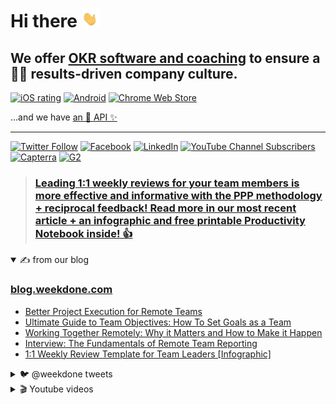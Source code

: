 # Hi there <img src="/profile/1F44B.gif" height="30px" alt="👋">



## We offer [OKR software and coaching](https://weekdone.com/) to ensure a 👩‍💻 results-driven company culture.
[![iOS rating](https://img.shields.io/badge/dynamic/json?color=%2300E676&label=®&logo=AppStore&logoColor=white&style=flat-square&query=%24.results%5B%3A1%5D.averageUserRating&url=https%3A%2F%2Fitunes.apple.com%2Flookup%3Fid%3D668008030)](https://apps.apple.com/app/weekdone/id668008030)
[![Android](https://img.shields.io/badge/%E2%84%A2-%E2%98%85%E2%98%85%E2%98%85%E2%98%85%E2%98%86-informational?logo=GooglePlay&style=flat-square&color=%2300E676)](https://play.google.com/store/apps/details?id=com.weekdone.android)
[![Chrome Web Store](https://img.shields.io/chrome-web-store/stars/bbecdibpbedkfjhgipnjgkalhedefegj?color=00E676&label=Chrome&logo=GoogleChrome&logoColor=white&style=flat-square)](https://chrome.google.com/webstore/detail/weekdone-plan-and-share-y/bbecdibpbedkfjhgipnjgkalhedefegj)

...and we have [an 🧙 API ✨](https://weekdone.com/developer)

***

[![Twitter Follow](https://img.shields.io/twitter/follow/weekdone?color=%231DA1F2&label=%40weekdone&logo=twitter&logoColor=%23fff&style=flat-square)](https://twitter.com/weekdone) 
[![Facebook](https://img.shields.io/badge/Facebook-%231877F2.svg?logo=Facebook&logoColor=white&style=flat-square)](https://facebook.com/weekdone) 
[![LinkedIn](https://img.shields.io/badge/LinkedIn-%230077B5.svg?logo=linkedin&logoColor=white&style=flat-square)](https://linkedin.com/company/weekdone) 
[![YouTube Channel Subscribers](https://img.shields.io/youtube/channel/subscribers/UCEykuC3As2n7kzTei7hGn1Q?color=%23FF0000&label=YouTube&logo=youtube&style=flat-square)](https://youtube.com/user/weekdone) 
[![Capterra](https://img.shields.io/badge/Capterra-%E2%98%85%E2%98%85%E2%98%85%E2%98%85%E2%98%86-informational?style=flat-square&color=%2300E676)](https://www.capterra.com/p/165423/Weekdone/)
[![G2](https://img.shields.io/badge/G2-%E2%98%85%E2%98%85%E2%98%85%E2%98%85%E2%98%86-informational?logo=G2&style=flat-square&color=%2300E676)](https://www.g2.com/products/weekdone)

> ### [<!-- TWEET:START -->Leading 1:1 weekly reviews for your team members is more effective and informative with the PPP methodology + reciprocal feedback! Read more in our most recent article + an infographic and free printable Productivity Notebook inside! 👍<!-- TWEET:END -->](https://twitter.com/weekdone)


<details open>
<summary>✍ from our blog</summary>

### [blog.weekdone.com](https://blog.weekdone.com)
<!-- BLOG-POST-LIST:START -->
- [Better Project Execution for Remote Teams](https://blog.weekdone.com/project-execution-remote-teams/)
- [Ultimate Guide to Team Objectives: How To Set Goals as a Team](https://blog.weekdone.com/team-objectives/)
- [Working Together Remotely: Why it Matters and How to Make it Happen](https://blog.weekdone.com/working-together-remotely/)
- [Interview: The Fundamentals of Remote Team Reporting](https://blog.weekdone.com/fundamentals-of-remote-team-reporting/)
- [1:1 Weekly Review Template for Team Leaders [Infographic]](https://blog.weekdone.com/weekly-review-template-for-team-managers/)
<!-- BLOG-POST-LIST:END -->
  </details>

<details>
<summary>🐦 @weekdone tweets</summary>
  
### [twitter@weekdone](https://twitter.com/weekdone)
<!-- TWITTER:START -->
- [Leading 1:1 weekly reviews for your team members is more effective and informative with the PPP methodology + reciprocal feedbac...](https://twitter.com/weekdone/status/1527635605085163520)
- [Are you using intrinsic rewards to keep your employees motivated for the long haul? Read our recent blog post sharing the benefi...](https://twitter.com/weekdone/status/1522592360865366017)
- [Interested in the current trends in team management, predictions of the future of remote work, and lessons learned from building...](https://twitter.com/weekdone/status/1517488834073792513)
- [Zoom burnout - heard of it? Maybe you&#39;ve even felt it during a team meeting over the last few years. We&#39;ve all be there! ✋ This...](https://twitter.com/weekdone/status/1504835372538335233)
- [Weekdone is proud to be named in @SaaSHubCom&#39;s weekly list of trending and featured products. 🎯](https://twitter.com/weekdone/status/1504734415842336771)
<!-- TWITTER:END -->
 </details>

<details>
<summary>🎬 Youtube videos</summary>
  
###  [youtube/weekdone](https://youtube.com/user/weekdone) 
<!-- YOUTUBE:START -->
- [OKR Examples for Sales Teams](https://www.youtube.com/watch?v=1pnPr9YYLmM)
- [OKR Examples for Product Team](https://www.youtube.com/watch?v=nWkkWyq5td8)
- [How to set good OKRs](https://www.youtube.com/watch?v=l6tJJwoA1HY)
- [Marketing Team OKR Example](https://www.youtube.com/watch?v=-ojNTWKQgWk)
- [OKR example for HR](https://www.youtube.com/watch?v=oLgJ6nIHPH0)
<!-- YOUTUBE:END -->
</details>

<!--

**Here are some ideas to get you started:**

🙋‍♀️ A short introduction - what is your organization all about?
🌈 Contribution guidelines - how can the community get involved?
👩‍💻 Useful resources - where can the community find your docs? Is there anything else the community should know?
🍿 Fun facts - what does your team eat for breakfast?
🧙 Remember, you can do mighty things with the power of [Markdown](https://docs.github.com/github/writing-on-github/getting-started-with-writing-and-formatting-on-github/basic-writing-and-formatting-syntax)
-->
